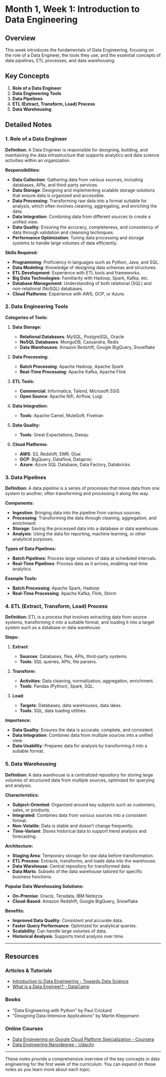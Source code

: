 # Month 1, Week 1: Introduction to Data Engineering

## Overview

This week introduces the fundamentals of Data Engineering, focusing on the role of a Data Engineer, the tools they use, and the essential concepts of data pipelines, ETL processes, and data warehousing.

## Key Concepts

1. **Role of a Data Engineer**
2. **Data Engineering Tools**
3. **Data Pipelines**
4. **ETL (Extract, Transform, Load) Process**
5. **Data Warehousing**

## Detailed Notes

### 1. Role of a Data Engineer

**Definition:**
A Data Engineer is responsible for designing, building, and maintaining the data infrastructure that supports analytics and data science activities within an organization.

**Responsibilities:**
- **Data Collection**: Gathering data from various sources, including databases, APIs, and third-party services.
- **Data Storage**: Designing and implementing scalable storage solutions that ensure data is organized and accessible.
- **Data Processing**: Transforming raw data into a format suitable for analysis, which often involves cleaning, aggregating, and enriching the data.
- **Data Integration**: Combining data from different sources to create a unified view.
- **Data Quality**: Ensuring the accuracy, completeness, and consistency of data through validation and cleansing techniques.
- **Performance Optimization**: Tuning data processing and storage systems to handle large volumes of data efficiently.

**Skills Required:**
- **Programming**: Proficiency in languages such as Python, Java, and SQL.
- **Data Modeling**: Knowledge of designing data schemas and structures.
- **ETL Development**: Experience with ETL tools and frameworks.
- **Big Data Technologies**: Familiarity with Hadoop, Spark, Kafka, etc.
- **Database Management**: Understanding of both relational (SQL) and non-relational (NoSQL) databases.
- **Cloud Platforms**: Experience with AWS, GCP, or Azure.

### 2. Data Engineering Tools

**Categories of Tools:**

1. **Data Storage:**
   - **Relational Databases**: MySQL, PostgreSQL, Oracle
   - **NoSQL Databases**: MongoDB, Cassandra, Redis
   - **Data Warehouses**: Amazon Redshift, Google BigQuery, Snowflake

2. **Data Processing:**
   - **Batch Processing**: Apache Hadoop, Apache Spark
   - **Real-Time Processing**: Apache Kafka, Apache Flink

3. **ETL Tools:**
   - **Commercial**: Informatica, Talend, Microsoft SSIS
   - **Open Source**: Apache Nifi, Airflow, Luigi

4. **Data Integration:**
   - **Tools**: Apache Camel, MuleSoft, Fivetran

5. **Data Quality:**
   - **Tools**: Great Expectations, Deequ

6. **Cloud Platforms:**
   - **AWS**: S3, Redshift, EMR, Glue
   - **GCP**: BigQuery, Dataflow, Dataproc
   - **Azure**: Azure SQL Database, Data Factory, Databricks

### 3. Data Pipelines

**Definition:**
A data pipeline is a series of processes that move data from one system to another, often transforming and processing it along the way.

**Components:**
- **Ingestion**: Bringing data into the pipeline from various sources.
- **Processing**: Transforming the data through cleaning, aggregation, and enrichment.
- **Storage**: Saving the processed data into a database or data warehouse.
- **Analysis**: Using the data for reporting, machine learning, or other analytical purposes.

**Types of Data Pipelines:**
- **Batch Pipelines**: Process large volumes of data at scheduled intervals.
- **Real-Time Pipelines**: Process data as it arrives, enabling real-time analytics.

**Example Tools:**
- **Batch Processing**: Apache Spark, Hadoop
- **Real-Time Processing**: Apache Kafka, Flink, Storm

### 4. ETL (Extract, Transform, Load) Process

**Definition:**
ETL is a process that involves extracting data from source systems, transforming it into a suitable format, and loading it into a target system such as a database or data warehouse.

**Steps:**

1. **Extract**:
   - **Sources**: Databases, files, APIs, third-party systems.
   - **Tools**: SQL queries, APIs, file parsers.

2. **Transform**:
   - **Activities**: Data cleaning, normalization, aggregation, enrichment.
   - **Tools**: Pandas (Python), Spark, SQL.

3. **Load**:
   - **Targets**: Databases, data warehouses, data lakes.
   - **Tools**: SQL, data loading utilities.

**Importance:**
- **Data Quality**: Ensures the data is accurate, complete, and consistent.
- **Data Integration**: Combines data from multiple sources into a unified view.
- **Data Usability**: Prepares data for analysis by transforming it into a suitable format.

### 5. Data Warehousing

**Definition:**
A data warehouse is a centralized repository for storing large volumes of structured data from multiple sources, optimized for querying and analysis.

**Characteristics:**
- **Subject-Oriented**: Organized around key subjects such as customers, sales, or products.
- **Integrated**: Combines data from various sources into a consistent format.
- **Non-Volatile**: Data is stable and doesn’t change frequently.
- **Time-Variant**: Stores historical data to support trend analysis and forecasting.

**Architecture:**
- **Staging Area**: Temporary storage for raw data before transformation.
- **ETL Process**: Extracts, transforms, and loads data into the warehouse.
- **Data Warehouse**: Central repository for transformed data.
- **Data Marts**: Subsets of the data warehouse tailored for specific business functions.

**Popular Data Warehousing Solutions:**
- **On-Premise**: Oracle, Teradata, IBM Netezza
- **Cloud-Based**: Amazon Redshift, Google BigQuery, Snowflake

**Benefits:**
- **Improved Data Quality**: Consistent and accurate data.
- **Faster Query Performance**: Optimized for analytical queries.
- **Scalability**: Can handle large volumes of data.
- **Historical Analysis**: Supports trend analysis over time.

---

## Resources

### Articles & Tutorials
- [Introduction to Data Engineering - Towards Data Science](https://towardsdatascience.com/introduction-to-data-engineering-6d62e0e2a341)
- [What is a Data Engineer? - DataCamp](https://www.datacamp.com/community/tutorials/what-is-data-engineering)

### Books
- "Data Engineering with Python" by Paul Crickard
- "Designing Data-Intensive Applications" by Martin Kleppmann

### Online Courses
- [Data Engineering on Google Cloud Platform Specialization - Coursera](https://www.coursera.org/specializations/gcp-data-engineering)
- [Data Engineering Nanodegree - Udacity](https://www.udacity.com/course/data-engineer-nanodegree--nd027)

---

These notes provide a comprehensive overview of the key concepts in data engineering for the first week of the curriculum. You can expand on these notes as you learn more about each topic.
